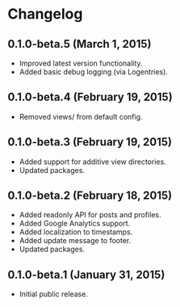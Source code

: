 # Changelog

## 0.1.0-beta.5 (March 1, 2015)

- Improved latest version functionality.
- Added basic debug logging (via Logentries).

## 0.1.0-beta.4 (February 19, 2015)

- Removed views/ from default config.

## 0.1.0-beta.3 (February 19, 2015)

- Added support for additive view directories.
- Updated packages.

## 0.1.0-beta.2 (February 18, 2015)

- Added readonly API for posts and profiles.
- Added Google Analytics support.
- Added localization to timestamps.
- Added update message to footer.
- Updated packages.

## 0.1.0-beta.1 (January 31, 2015)

- Initial public release.
